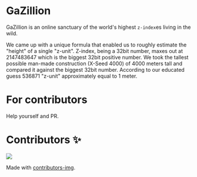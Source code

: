 # GaZillion 

GaZillion is an online sanctuary of the world's highest `z-index`es living in the wild.

We came up with a unique formula that enabled us to roughly estimate the "height" of a single "z-unit". Z-index, being a 32bit number, maxes out at 2147483647 which is the biggest 32bit positive number. We took the tallest possible man-made construction (X-Seed 4000) of 4000 meters tall and compared it against the biggest 32bit number. According to our educated guess 536871 "z-unit" approximately equal to 1 meter.


#

# For contributors

Help yourself and PR.

# Contributors ✨

<a href="https://github.com/mosquid/gazillion/graphs/contributors">
  <img src="https://contributors-img.web.app/image?repo=mosquid/gazillion" />
</a>

Made with [contributors-img](https://contributors-img.web.app).
